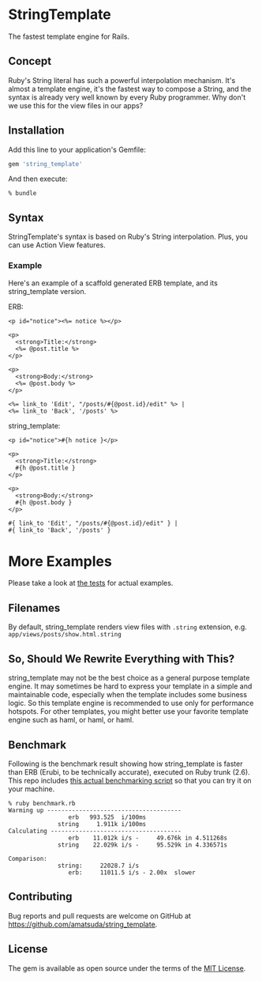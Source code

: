 # StringTemplate

The fastest template engine for Rails.


## Concept

Ruby's String literal has such a powerful interpolation mechanism.
It's almost a template engine, it's the fastest way to compose a String, and the syntax is already very well known by every Ruby programmer.
Why don't we use this for the view files in our apps?


## Installation

Add this line to your application's Gemfile:

```ruby
gem 'string_template'
```

And then execute:

    % bundle


## Syntax

StringTemplate's syntax is based on Ruby's String interpolation.
Plus, you can use Action View features.

### Example
Here's an example of a scaffold generated ERB template, and its string\_template version.

ERB:
```
<p id="notice"><%= notice %></p>

<p>
  <strong>Title:</strong>
  <%= @post.title %>
</p>

<p>
  <strong>Body:</strong>
  <%= @post.body %>
</p>

<%= link_to 'Edit', "/posts/#{@post.id}/edit" %> |
<%= link_to 'Back', '/posts' %>
```

string\_template:
```
<p id="notice">#{h notice }</p>

<p>
  <strong>Title:</strong>
  #{h @post.title }
</p>

<p>
  <strong>Body:</strong>
  #{h @post.body }
</p>

#{ link_to 'Edit', "/posts/#{@post.id}/edit" } |
#{ link_to 'Back', '/posts' }
```

# More Examples
Please take a look at [the tests](https://github.com/amatsuda/string_template/blob/master/test/string_template_test.rb) for actual examples.


## Filenames
By default, string\_template renders view files with `.string` extension, e.g. `app/views/posts/show.html.string`


## So, Should We Rewrite Everything with This?
string\_template may not be the best choice as a general purpose template engine.
It may sometimes be hard to express your template in a simple and maintainable code, especially when the template includes some business logic.
So this template engine is recommended to use only for performance hotspots.
For other templates, you might better use your favorite template engine such as haml, or haml, or haml.


## Benchmark
Following is the benchmark result showing how string\_template is faster than ERB (Erubi, to be technically accurate), executed on Ruby trunk (2.6).
This repo includes [this actual benchmarking script](https://github.com/amatsuda/string_template/blob/master/benchmark.rb) so that you can try it on your machine.

```
% ruby benchmark.rb
Warming up --------------------------------------
                 erb   993.525  i/100ms
              string     1.911k i/100ms
Calculating -------------------------------------
                 erb    11.012k i/s -     49.676k in 4.511268s
              string    22.029k i/s -     95.529k in 4.336571s

Comparison:
              string:     22028.7 i/s
                 erb:     11011.5 i/s - 2.00x  slower
```


## Contributing

Bug reports and pull requests are welcome on GitHub at https://github.com/amatsuda/string_template.

## License

The gem is available as open source under the terms of the [MIT License](https://opensource.org/licenses/MIT).
